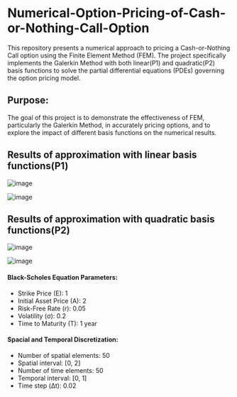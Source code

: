 # Numerical-Option-Pricing-of-Cash-or-Nothing-Call-Option
This repository presents a numerical approach to pricing a Cash-or-Nothing Call option using the Finite Element Method (FEM). The project specifically implements the Galerkin Method with both linear(P1) and quadratic(P2) basis functions to solve the partial differential equations (PDEs) governing the option pricing model.

## Purpose:
The goal of this project is to demonstrate the effectiveness of FEM, particularly the Galerkin Method, in accurately pricing options, and to explore the impact of different basis functions on the numerical results.

## Results of approximation with linear basis functions(P1)
![image](https://github.com/user-attachments/assets/0426b96a-5820-45f1-b6f8-a53123c49258)

![image](https://github.com/user-attachments/assets/9499f1b8-5fce-46a0-b7ad-9e0fe04d19f3)

## Results of approximation with quadratic basis functions(P2)
![image](https://github.com/user-attachments/assets/bc343c74-4c0a-4924-9862-4ce2522ee63f)

![image](https://github.com/user-attachments/assets/fd720b4e-d137-4ac7-aca2-19c8d2bb150f)

#### Black-Scholes Equation Parameters:

- Strike Price (E): 1
- Initial Asset Price (A): 2
- Risk-Free Rate (r): 0.05
- Volatility (σ): 0.2
- Time to Maturity (T): 1 year

#### Spacial and Temporal Discretization:

- Number of spatial elements: 50
- Spatial interval: [0, 2]
- Number of time elements: 50
- Temporal interval: [0, 1]
- Time step (Δt): 0.02




